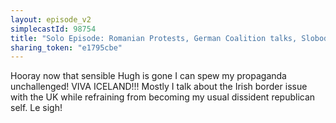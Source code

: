 ```yaml
---
layout: episode_v2
simplecastId: 98754
title: "Solo Episode: Romanian Protests, German Coalition talks, Slobodan Praljak and of course the Irish Border!"
sharing_token: "e1795cbe"
---
```


Hooray now that sensible Hugh is gone I can spew my propaganda unchallenged! VIVA ICELAND!!! Mostly I talk about the Irish border issue with the UK while refraining from becoming my usual dissident republican self. Le sigh!
